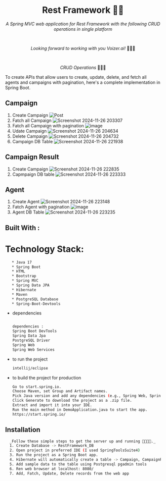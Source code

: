 <h1 align="center">Rest Framework 🧮🚀</h1>

<p align="center"><i>A Spring MVC web application for Rest Framework with the following CRUD operations in single platform</i></p>
<br>
<p align="center"><i>Looking forward to working with you Voizer.ai!</i> 👨🏽‍💻 </p>
<br>

<p align="center"><i>CRUD Operations</i> 👨🏽‍💻
  <br>

  To create APIs that allow users to create, update, delete, and fetch all agents and campaigns with pagination, here's a complete implementation in Spring Boot.
  
## Campaign
  1. Create Campaign
   ![Post](https://github.com/user-attachments/assets/da9d3769-f573-4000-922c-97442728c892)
  2. Fatch all Campaign
   ![Screenshot 2024-11-26 203307](https://github.com/user-attachments/assets/0c8724cf-8c4d-47ef-bfd4-5c9550c20c1e)
  3. Fatch all Campaign with pagination
   ![image](https://github.com/user-attachments/assets/7b442206-795f-42a4-80bd-d9a19d0c926b)
  4. Udate Campaign
   ![Screenshot 2024-11-26 204634](https://github.com/user-attachments/assets/5f78cd4c-359e-4154-b742-454c823588d8)
  5. Delete Campaign
   ![Screenshot 2024-11-26 204732](https://github.com/user-attachments/assets/ebf93baf-13a0-45b6-8c8d-ac287d64b461)
  6. Campaign DB Table
   ![Screenshot 2024-11-26 221938](https://github.com/user-attachments/assets/b33dfa40-0caa-46af-880c-243b41d38561)
## Campaign Result
  1. Create Campaign
   ![Screenshot 2024-11-26 222835](https://github.com/user-attachments/assets/81a268d6-8b41-44a2-838c-33bf23da7292)
  2. Capmpaign DB table
   ![Screenshot 2024-11-26 223333](https://github.com/user-attachments/assets/41bafdb7-532a-4e92-ab5c-c0b49770f23e)
## Agent
  1. Create Agent
   ![Screenshot 2024-11-26 223148](https://github.com/user-attachments/assets/b4da67a3-4d9c-48aa-becc-6690a8352942)
  2. Fatch Agent with pagination
   ![image](https://github.com/user-attachments/assets/00f97913-fbd7-40a5-aac5-5456db4b5309)
  4. Agent DB Table
   ![Screenshot 2024-11-26 223235](https://github.com/user-attachments/assets/acd96518-cc53-49df-a01a-3b7514307f56)

## Built With : 

 # Technology Stack:
 ```sh
    * Java 17
    * Spring Boot
    * HTML
    * Bootstrap
    * Spring MVC
    * Spring Data JPA
    * Hibernate
    * Maven
    * PostgreSQL Database
    * Spring-Boot-Devtools
```

* dependencies
  ```sh
  
  dependencies : 
  Spring Boot DevTools
  Spring Data Jpa
  PostgreSQL Driver
  Spring Web
  Spring Web Services
  ```
* to run the project
  ```sh
  intellij/eclipse
  ```
* to build the project for production
  ```sh
  Go to start.spring.io.
  Choose Maven, set Group and Artifact names.
  Pick Java version and add any dependencies (e.g., Spring Web, Spring JPA).
  Click Generate to download the project as a .zip file.
  Extract and import it into your IDE.
  Run the main method in DemoApplication.java to start the app.
  https://start.spring.io/
  ```
## Installation 
  ```sh
    _Follow these simple steps to get the server up and running 👾🧮🚀✅._   
    1. Create Database -> RestFramework_DB
    2. Open project in preferred IDE (I used SpringToolsSuite4)
    3. Run the project as a Spring Boot app.
    4. Hibernate will automatically create a table -> Campaign, CampaignResult, Agent
    5. Add sample data to the table using Postgresql pgadmin tools
    6. Ren web browser at localhost: 8080/
    7. Add, Fatch, Update, Delete records from the web app
   ```










